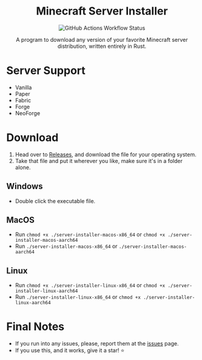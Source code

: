 <div align="center">

# Minecraft Server Installer
![GitHub Actions Workflow Status](https://img.shields.io/github/actions/workflow/status/Loudbooks/Minecraft-Server-Installer/rust.yml?style=for-the-badge)

A program to download any version of your favorite Minecraft server distribution, written entirely in Rust.
</div>

# Server Support
- Vanilla
- Paper
- Fabric
- Forge
- NeoForge


# Download
1. Head over to [Releases](https://github.com/Loudbooks/Minecraft-Server-Installer/releases/latest), and download the file for your operating system.
2. Take that file and put it wherever you like, make sure it's in a folder alone.

## Windows
- Double click the executable file.

## MacOS
- Run `chmod +x ./server-installer-macos-x86_64` or `chmod +x ./server-installer-macos-aarch64`
- Run `./server-installer-macos-x86_64` or `./server-installer-macos-aarch64`

## Linux
- Run `chmod +x ./server-installer-linux-x86_64` or `chmod +x ./server-installer-linux-aarch64`
- Run `./server-installer-linux-x86_64` or `chmod +x ./server-installer-linux-aarch64`
  
# Final Notes
- If you run into any issues, please, report them at the [issues](https://github.com/Loudbooks/Minecraft-Server-Installer/issues) page.
- If you use this, and it works, give it a star! ⭐
